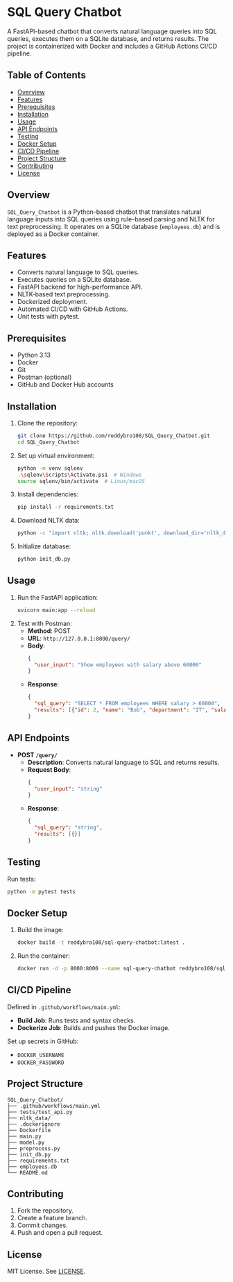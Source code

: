 # SQL Query Chatbot

A FastAPI-based chatbot that converts natural language queries into SQL queries, executes them on a SQLite database, and returns results. The project is containerized with Docker and includes a GitHub Actions CI/CD pipeline.

## Table of Contents
- [Overview](#overview)
- [Features](#features)
- [Prerequisites](#prerequisites)
- [Installation](#installation)
- [Usage](#usage)
- [API Endpoints](#api-endpoints)
- [Testing](#testing)
- [Docker Setup](#docker-setup)
- [CI/CD Pipeline](#cicd-pipeline)
- [Project Structure](#project-structure)
- [Contributing](#contributing)
- [License](#license)

## Overview
`SQL_Query_Chatbot` is a Python-based chatbot that translates natural language inputs into SQL queries using rule-based parsing and NLTK for text preprocessing. It operates on a SQLite database (`employees.db`) and is deployed as a Docker container.

## Features
- Converts natural language to SQL queries.
- Executes queries on a SQLite database.
- FastAPI backend for high-performance API.
- NLTK-based text preprocessing.
- Dockerized deployment.
- Automated CI/CD with GitHub Actions.
- Unit tests with pytest.

## Prerequisites
- Python 3.13
- Docker
- Git
- Postman (optional)
- GitHub and Docker Hub accounts

## Installation
1. Clone the repository:
   ```bash
   git clone https://github.com/reddybro108/SQL_Query_Chatbot.git
   cd SQL_Query_Chatbot
   ```
2. Set up virtual environment:
   ```bash
   python -m venv sqlenv
   .\sqlenv\Scripts\Activate.ps1  # Windows
   source sqlenv/bin/activate  # Linux/macOS
   ```
3. Install dependencies:
   ```bash
   pip install -r requirements.txt
   ```
4. Download NLTK data:
   ```bash
   python -c "import nltk; nltk.download('punkt', download_dir='nltk_data'); nltk.download('stopwords', download_dir='nltk_data')"
   ```
5. Initialize database:
   ```bash
   python init_db.py
   ```

## Usage
1. Run the FastAPI application:
   ```bash
   uvicorn main:app --reload
   ```
2. Test with Postman:
   - **Method**: POST
   - **URL**: `http://127.0.0.1:8000/query/`
   - **Body**:
     ```json
     {
       "user_input": "Show employees with salary above 60000"
     }
     ```
   - **Response**:
     ```json
     {
       "sql_query": "SELECT * FROM employees WHERE salary > 60000",
       "results": [{"id": 2, "name": "Bob", "department": "IT", "salary": 75000}, ...]
     }
     ```

## API Endpoints
- **POST `/query/`**
  - **Description**: Converts natural language to SQL and returns results.
  - **Request Body**:
    ```json
    {
      "user_input": "string"
    }
    ```
  - **Response**:
    ```json
    {
      "sql_query": "string",
      "results": [{}]
    }
    ```

## Testing
Run tests:
```bash
python -m pytest tests
```

## Docker Setup
1. Build the image:
   ```bash
   docker build -t reddybro108/sql-query-chatbot:latest .
   ```
2. Run the container:
   ```bash
   docker run -d -p 8000:8000 --name sql-query-chatbot reddybro108/sql-query-chatbot:latest
   ```

## CI/CD Pipeline
Defined in `.github/workflows/main.yml`:
- **Build Job**: Runs tests and syntax checks.
- **Dockerize Job**: Builds and pushes the Docker image.

Set up secrets in GitHub:
- `DOCKER_USERNAME`
- `DOCKER_PASSWORD`

## Project Structure
```
SQL_Query_Chatbot/
├── .github/workflows/main.yml
├── tests/test_api.py
├── nltk_data/
├── .dockerignore
├── Dockerfile
├── main.py
├── model.py
├── preprocess.py
├── init_db.py
├── requirements.txt
├── employees.db
└── README.md
```

## Contributing
1. Fork the repository.
2. Create a feature branch.
3. Commit changes.
4. Push and open a pull request.

## License
MIT License. See [LICENSE](LICENSE).